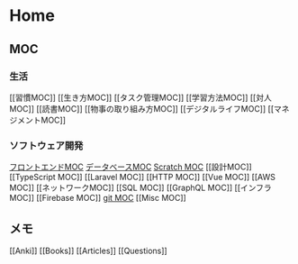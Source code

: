 # Home

## MOC

### 生活

[[習慣MOC]]
[[生き方MOC]]
[[タスク管理MOC]]
[[学習方法MOC]]
[[対人MOC]]
[[読書MOC]]
[[物事の取り組み方MOC]]
[[デジタルライフMOC]]
[[マネジメントMOC]]

### ソフトウェア開発

[フロントエンドMOC](フロントエンドMOC.md)
[データベースMOC](データベースMOC.md)
[Scratch MOC](Scratch%20MOC.md)
[[設計MOC]]
[[TypeScript MOC]]
[[Laravel MOC]]
[[HTTP MOC]]
[[Vue MOC]]
[[AWS MOC]]
[[ネットワークMOC]]
[[SQL MOC]]
[[GraphQL MOC]]
[[インフラMOC]]
[[Firebase MOC]]
[git MOC](git%20MOC.md)
[[Misc MOC]]

## メモ

[[Anki]]
[[Books]]
[[Articles]]
[[Questions]] 
